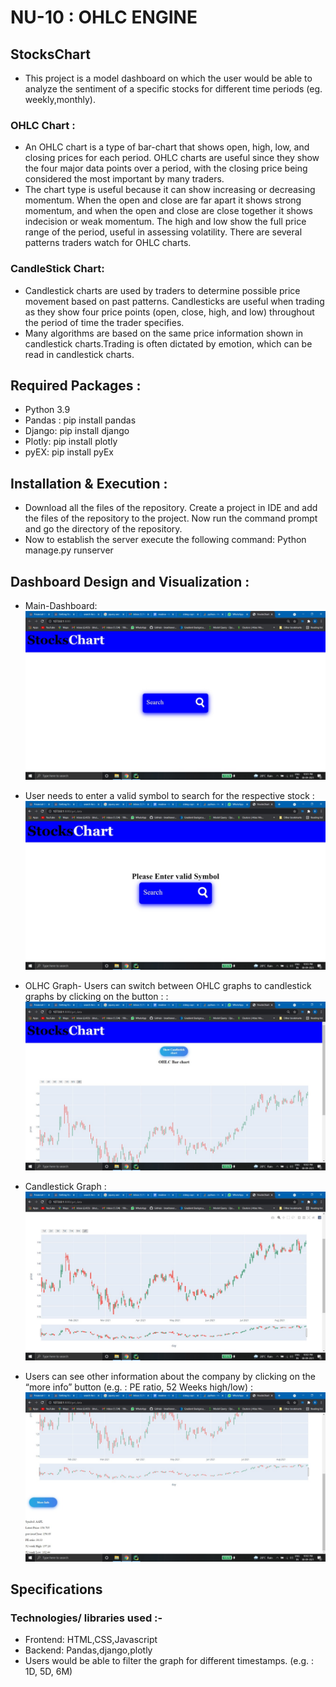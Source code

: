 # NU-10 : OHLC ENGINE
## StocksChart 
* This project is a model dashboard on which the user would be able to analyze the sentiment of a specific stocks for different time periods (eg. weekly,monthly).
### OHLC Chart :
* An OHLC chart is a type of bar-chart that shows open, high, low, and closing prices for each period. OHLC charts are useful since they show the four major data points over a period, with the closing price being considered the most important by many traders.
* The chart type is useful because it can show increasing or decreasing momentum. When the open and close are far apart it shows strong momentum, and when the open and close are close together it shows indecision or weak momentum. The high and low show the full price range of the period, useful in assessing volatility. There are several patterns traders watch for  OHLC charts.
### CandleStick Chart:
* Candlestick charts are used by traders to determine possible price movement based on past patterns. Candlesticks are useful when trading as they show four price points (open, close, high, and low) throughout the period of time the trader specifies.
* Many algorithms are based on the same price information shown in candlestick charts.Trading is often dictated by emotion, which can be read in candlestick charts.


## Required Packages :
* Python 3.9
* Pandas : pip install pandas
* Django: pip install django
* Plotly: pip install plotly
* pyEX: pip install pyEx

## Installation & Execution :
* Download all the files of the repository. Create a project in IDE and add the files of the repository to the project. Now run the command prompt and go the directory of the repository.
* Now to establish the server execute the following command:  Python manage.py runserver

## Dashboard Design and Visualization :
* Main-Dashboard:
![alt text](https://github.com/yashasvi2622/HNU-10/blob/main/NU-10%20images/search1.jpeg "Dashboard")

* User needs to enter a valid symbol to search for the respective stock :
![alt text](https://github.com/yashasvi2622/HNU-10/blob/main/NU-10%20images/search2.jpeg "Valid-Symbol")

* OLHC Graph- Users can switch between  OHLC graphs to candlestick graphs by clicking on the button :
:
![alt text](https://github.com/yashasvi2622/HNU-10/blob/main/NU-10%20images/graph1.jpeg "Valid-Symbol")

* Candlestick Graph :
![alt text](https://github.com/yashasvi2622/HNU-10/blob/main/NU-10%20images/graph4.jpeg "Valid-Symbol")

* Users can see other information about the company by clicking on the “more info” button (e.g. : PE ratio, 52 Weeks high/low) :
![alt text](https://github.com/yashasvi2622/HNU-10/blob/main/NU-10%20images/graph3.jpeg "Valid-Symbol")

## Specifications
### Technologies/ libraries used :- 
* Frontend: HTML,CSS,Javascript  
* Backend: Pandas,django,plotly
* Users would be able to filter the graph for different timestamps. (e.g. : 1D, 5D, 6M)



